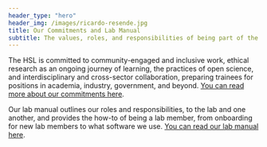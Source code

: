 ```yaml
---
header_type: "hero"
header_img: /images/ricardo-resende.jpg
title: Our Commitments and Lab Manual
subtitle: The values, roles, and responsibilities of being part of the HSL
---
```


The HSL is committed to community-engaged and inclusive work, ethical research as an ongoing journey of learning, the practices of open science, and interdisciplinary and cross-sector collaboration, preparing trainees for positions in academia, industry, government, and beyond. [You can read more about our commitments here](https://docs.google.com/document/d/1e9PMOUwtV86SBBG4pOy6n5z9xP6QAbXi05ZXsO3JUJE/).

Our lab manual outlines our roles and responsibilities, to the lab and one another, and provides the how-to of being a lab member, from onboarding for new lab members to what software we use. [You can read our lab manual here](https://docs.google.com/document/d/1WW7BHp2IopR_bknOMjogfI7xMxPJfrEj4w8Jc6OHDrc/).
